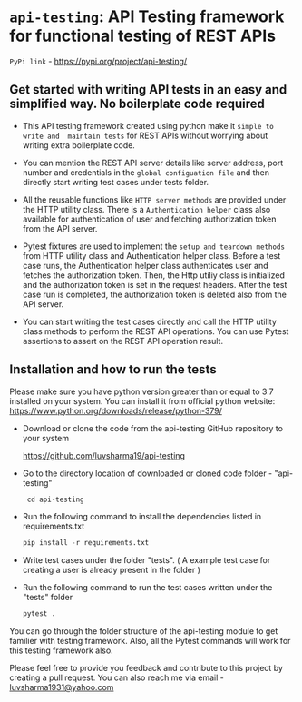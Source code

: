 `api-testing`: API Testing framework for functional testing of REST APIs
============================================================

`PyPi link` - https://pypi.org/project/api-testing/

Get started with writing API tests in an easy and simplified way. No boilerplate code required
----------------------------------------------------------------------------------------------

- This API testing framework created using python make it `simple to write and  maintain tests` for REST APIs without worrying about writing extra boilerplate code.

- You can mention the REST API server details like server address, port number and credentials in the `global configuation file` and then directly start writing test cases under tests folder. 

- All the reusable functions like `HTTP server methods` are provided under the HTTP utility class. There is a `Authentication helper` class also available for authentication of user and fetching authorization token from the API server.

- Pytest fixtures are used to implement the `setup and teardown methods` from HTTP utility class and Authentication helper class. Before a test case runs, the Authentication helper class authenticates user and fetches the authorization token. Then, the Http utiliy class is initialized and the authorization token is set in the request headers. After the test case run is completed, the authorization token is deleted also from the API server.

- You can start writing the test cases directly and call the HTTP utility class methods to perform the REST API operations. You can use Pytest assertions to assert on the REST API operation result.

Installation and how to run the tests
-------------------------------------

Please make sure you have python version greater than or equal to 3.7 installed on your system. You can install it from official python website: https://www.python.org/downloads/release/python-379/

- Download or clone the code from the api-testing GitHub repository to your system

  https://github.com/luvsharma19/api-testing  

- Go to the directory location of downloaded or cloned code folder - "api-testing"
  
  ```python
   cd api-testing
   ```
- Run the following command to install the dependencies listed in requirements.txt

  ```python
  pip install -r requirements.txt
  ```

- Write test cases under the folder "tests". ( A example test case for creating a user is already present in the folder )

- Run the following command to run the test cases written under the "tests" folder
  
  ```python
  pytest .
  ```

You can go through the folder structure of the api-testing module to get familier with testing framework. Also, all the Pytest commands will work for this testing framework also.

Please feel free to provide you feedback and contribute to this project by creating a pull request. You can also reach me via email - luvsharma1931@yahoo.com
